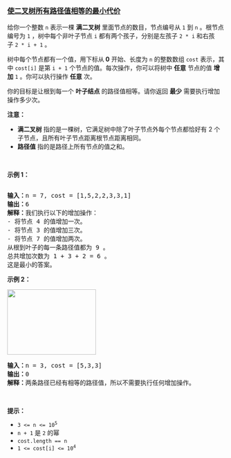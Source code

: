 ### [使二叉树所有路径值相等的最小代价](https://leetcode-cn.com/problems/make-costs-of-paths-equal-in-a-binary-tree)

<p>给你一个整数&nbsp;<code>n</code>&nbsp;表示一棵 <b>满二叉树</b>&nbsp;里面节点的数目，节点编号从 <code>1</code>&nbsp;到 <code>n</code>&nbsp;。根节点编号为 <code>1</code>&nbsp;，树中每个非叶子节点&nbsp;<code>i</code>&nbsp;都有两个孩子，分别是左孩子&nbsp;<code>2 * i</code>&nbsp;和右孩子&nbsp;<code>2 * i + 1</code>&nbsp;。</p>

<p>树中每个节点都有一个值，用下标从<b>&nbsp;0</b>&nbsp;开始、长度为 <code>n</code>&nbsp;的整数数组&nbsp;<code>cost</code>&nbsp;表示，其中&nbsp;<code>cost[i]</code>&nbsp;是第&nbsp;<code>i + 1</code>&nbsp;个节点的值。每次操作，你可以将树中&nbsp;<strong>任意</strong>&nbsp;节点的值&nbsp;<strong>增加</strong>&nbsp;<code>1</code>&nbsp;。你可以执行操作 <strong>任意</strong> 次。</p>

<p>你的目标是让根到每一个 <strong>叶子结点</strong>&nbsp;的路径值相等。请你返回 <strong>最少</strong>&nbsp;需要执行增加操作多少次。</p>

<p><b>注意：</b></p>

<ul>
	<li><strong>满二叉树</strong>&nbsp;指的是一棵树，它满足树中除了叶子节点外每个节点都恰好有 2 个子节点，且所有叶子节点距离根节点距离相同。</li>
	<li><strong>路径值</strong> 指的是路径上所有节点的值之和。</li>
</ul>

<p>&nbsp;</p>

<p><strong>示例 1：</strong></p>

<p><img alt="" src="https://assets.leetcode.com/uploads/2023/04/04/binaryytreeedrawio-4.png" /></p>

<pre>
<b>输入：</b>n = 7, cost = [1,5,2,2,3,3,1]
<b>输出：</b>6
<b>解释：</b>我们执行以下的增加操作：
- 将节点 4 的值增加一次。
- 将节点 3 的值增加三次。
- 将节点 7 的值增加两次。
从根到叶子的每一条路径值都为 9 。
总共增加次数为 1 + 3 + 2 = 6 。
这是最小的答案。
</pre>

<p><strong>示例 2：</strong></p>

<p><img alt="" src="https://assets.leetcode.com/uploads/2023/04/04/binaryytreee2drawio.png" style="width: 205px; height: 151px;" /></p>

<pre>
<b>输入：</b>n = 3, cost = [5,3,3]
<b>输出：</b>0
<b>解释：</b>两条路径已经有相等的路径值，所以不需要执行任何增加操作。
</pre>

<p>&nbsp;</p>

<p><strong>提示：</strong></p>

<ul>
	<li><code>3 &lt;= n &lt;= 10<sup>5</sup></code></li>
	<li><code>n + 1</code> 是&nbsp;<code>2</code>&nbsp;的幂</li>
	<li><code>cost.length == n</code></li>
	<li><code>1 &lt;= cost[i] &lt;= 10<sup>4</sup></code></li>
</ul>
